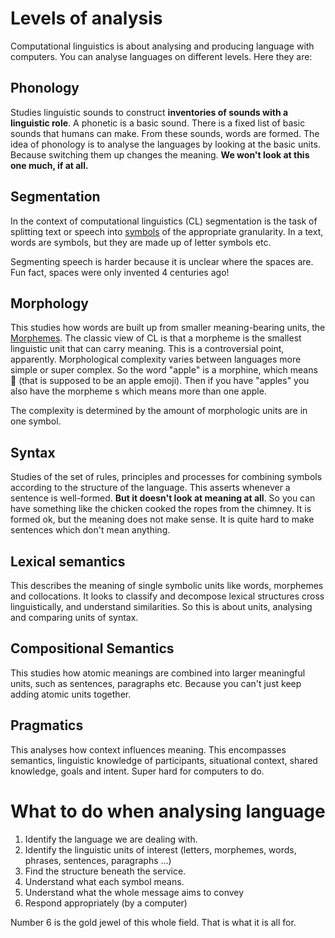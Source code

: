 # Levels of analysis
Computational linguistics is about analysing and producing language with computers. You can analyse languages on different levels. Here they are:

## Phonology

Studies linguistic sounds to construct **inventories of sounds with a linguistic role**. A phonetic is a basic sound. There is a fixed list of basic sounds that humans can make. From these sounds, words are formed. The idea of phonology is to analyse the languages by looking at the basic units. Because switching them up changes the meaning. **We won't look at this one much, if at all.**

## Segmentation
In the context of computational linguistics (CL) segmentation is the task of splitting text or speech into [symbols](Symbol.md) of the appropriate granularity. In a text, words are symbols, but they are made up of letter symbols etc. 

Segmenting speech is harder because it is unclear where the spaces are. Fun fact, spaces were only invented 4 centuries ago!

## Morphology 
This studies how words are built up from smaller meaning-bearing units, the [Morphemes](Morphemes.md). The classic view of CL is that a morpheme is the smallest linguistic unit that can carry meaning. This is a controversial point, apparently. Morphological complexity varies between languages more simple or super complex. So the word "apple" is a morphine, which means 🍎 (that is supposed to be an apple emoji). Then if you have "apples" you also have the morpheme s which means more than one apple. 

The complexity is determined by the amount of morphologic units are in one symbol. 

## Syntax

Studies of the set of rules, principles and processes for combining symbols according to the structure of the language. This asserts whenever a sentence is well-formed. **But it doesn't look at meaning at all**. So you can have something like the chicken cooked the ropes from the chimney. It is formed ok, but the meaning does not make sense. It is quite hard to make sentences which don't mean anything. 

## Lexical semantics 
This describes the meaning of single symbolic units like words, morphemes and collocations. It looks to classify and decompose lexical structures cross linguistically, and understand similarities. So this is about units, analysing and comparing units of syntax. 

## Compositional Semantics
This studies how atomic meanings are combined into larger meaningful units, such as sentences, paragraphs etc. Because you can't just keep adding atomic units together. 

## Pragmatics
This analyses how context influences meaning. This encompasses semantics, linguistic knowledge of participants, situational context, shared knowledge, goals and intent. Super hard for computers to do. 

# What to do when analysing language 
1. Identify the language we are dealing with.
2. Identify the linguistic units of interest (letters, morphemes, words, phrases, sentences, paragraphs ...)
3. Find the structure beneath the service.
4. Understand what each symbol means.
5. Understand what the whole message aims to convey
6. Respond appropriately (by a computer) 

Number 6 is the gold jewel of this whole field. That is what it is all for. 